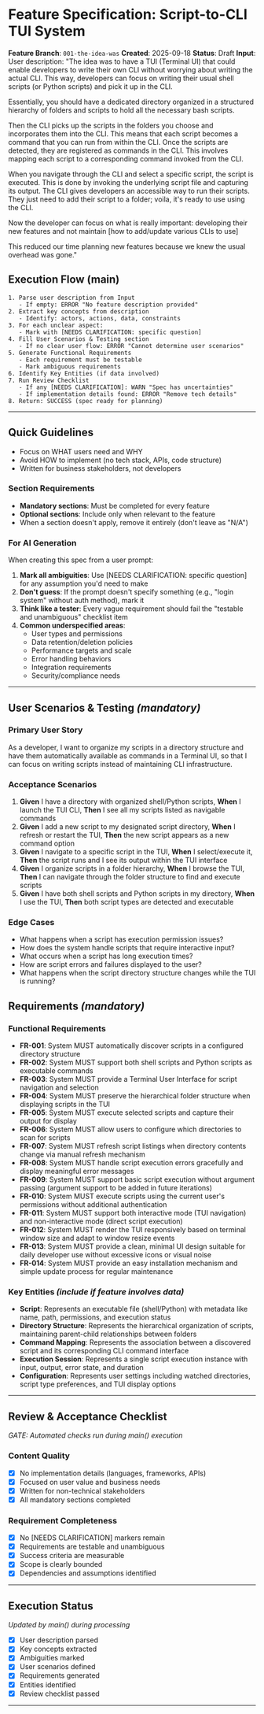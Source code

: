 # Feature Specification: Script-to-CLI TUI System

**Feature Branch**: `001-the-idea-was`
**Created**: 2025-09-18
**Status**: Draft
**Input**: User description: "The idea was to have a TUI (Terminal UI) that could enable developers to write their own CLI without worrying about writing the actual CLI. This way, developers can focus on writing their usual shell scripts (or Python scripts) and pick it up in the CLI.

Essentially, you should have a dedicated directory organized in a structured hierarchy of folders and scripts to hold all the necessary bash scripts.

Then the CLI picks up the scripts in the folders you choose and incorporates them into the CLI. This means that each script becomes a command that you can run from within the CLI. Once the scripts are detected, they are registered as commands in the CLI. This involves mapping each script to a corresponding command invoked from the CLI.

When you navigate through the CLI and select a specific script, the script is executed. This is done by invoking the underlying script file and capturing its output. The CLI gives developers an accessible way to run their scripts. They just need to add their script to a folder; voila, it's ready to use using the CLI.

Now the developer can focus on what is really important: developing their new features and not maintain [how to add/update various CLIs to use]

This reduced our time planning new features because we knew the usual overhead was gone."

## Execution Flow (main)
```
1. Parse user description from Input
   - If empty: ERROR "No feature description provided"
2. Extract key concepts from description
   - Identify: actors, actions, data, constraints
3. For each unclear aspect:
   - Mark with [NEEDS CLARIFICATION: specific question]
4. Fill User Scenarios & Testing section
   - If no clear user flow: ERROR "Cannot determine user scenarios"
5. Generate Functional Requirements
   - Each requirement must be testable
   - Mark ambiguous requirements
6. Identify Key Entities (if data involved)
7. Run Review Checklist
   - If any [NEEDS CLARIFICATION]: WARN "Spec has uncertainties"
   - If implementation details found: ERROR "Remove tech details"
8. Return: SUCCESS (spec ready for planning)
```

---

## Quick Guidelines
-  Focus on WHAT users need and WHY
-  Avoid HOW to implement (no tech stack, APIs, code structure)
-  Written for business stakeholders, not developers

### Section Requirements
- **Mandatory sections**: Must be completed for every feature
- **Optional sections**: Include only when relevant to the feature
- When a section doesn't apply, remove it entirely (don't leave as "N/A")

### For AI Generation
When creating this spec from a user prompt:
1. **Mark all ambiguities**: Use [NEEDS CLARIFICATION: specific question] for any assumption you'd need to make
2. **Don't guess**: If the prompt doesn't specify something (e.g., "login system" without auth method), mark it
3. **Think like a tester**: Every vague requirement should fail the "testable and unambiguous" checklist item
4. **Common underspecified areas**:
   - User types and permissions
   - Data retention/deletion policies
   - Performance targets and scale
   - Error handling behaviors
   - Integration requirements
   - Security/compliance needs

---

## User Scenarios & Testing *(mandatory)*

### Primary User Story
As a developer, I want to organize my scripts in a directory structure and have them automatically available as commands in a Terminal UI, so that I can focus on writing scripts instead of maintaining CLI infrastructure.

### Acceptance Scenarios
1. **Given** I have a directory with organized shell/Python scripts, **When** I launch the TUI CLI, **Then** I see all my scripts listed as navigable commands
2. **Given** I add a new script to my designated script directory, **When** I refresh or restart the TUI, **Then** the new script appears as a new command option
3. **Given** I navigate to a specific script in the TUI, **When** I select/execute it, **Then** the script runs and I see its output within the TUI interface
4. **Given** I organize scripts in a folder hierarchy, **When** I browse the TUI, **Then** I can navigate through the folder structure to find and execute scripts
5. **Given** I have both shell scripts and Python scripts in my directory, **When** I use the TUI, **Then** both script types are detected and executable

### Edge Cases
- What happens when a script has execution permission issues?
- How does the system handle scripts that require interactive input?
- What occurs when a script has long execution times?
- How are script errors and failures displayed to the user?
- What happens when the script directory structure changes while the TUI is running?

## Requirements *(mandatory)*

### Functional Requirements
- **FR-001**: System MUST automatically discover scripts in a configured directory structure
- **FR-002**: System MUST support both shell scripts and Python scripts as executable commands
- **FR-003**: System MUST provide a Terminal User Interface for script navigation and selection
- **FR-004**: System MUST preserve the hierarchical folder structure when displaying scripts in the TUI
- **FR-005**: System MUST execute selected scripts and capture their output for display
- **FR-006**: System MUST allow users to configure which directories to scan for scripts
- **FR-007**: System MUST refresh script listings when directory contents change via manual refresh mechanism
- **FR-008**: System MUST handle script execution errors gracefully and display meaningful error messages
- **FR-009**: System MUST support basic script execution without argument passing (argument support to be added in future iterations)
- **FR-010**: System MUST execute scripts using the current user's permissions without additional authentication
- **FR-011**: System MUST support both interactive mode (TUI navigation) and non-interactive mode (direct script execution)
- **FR-012**: System MUST render the TUI responsively based on terminal window size and adapt to window resize events
- **FR-013**: System MUST provide a clean, minimal UI design suitable for daily developer use without excessive icons or visual noise
- **FR-014**: System MUST provide an easy installation mechanism and simple update process for regular maintenance

### Key Entities *(include if feature involves data)*
- **Script**: Represents an executable file (shell/Python) with metadata like name, path, permissions, and execution status
- **Directory Structure**: Represents the hierarchical organization of scripts, maintaining parent-child relationships between folders
- **Command Mapping**: Represents the association between a discovered script and its corresponding CLI command interface
- **Execution Session**: Represents a single script execution instance with input, output, error state, and duration
- **Configuration**: Represents user settings including watched directories, script type preferences, and TUI display options

---

## Review & Acceptance Checklist
*GATE: Automated checks run during main() execution*

### Content Quality
- [x] No implementation details (languages, frameworks, APIs)
- [x] Focused on user value and business needs
- [x] Written for non-technical stakeholders
- [x] All mandatory sections completed

### Requirement Completeness
- [x] No [NEEDS CLARIFICATION] markers remain
- [x] Requirements are testable and unambiguous
- [x] Success criteria are measurable
- [x] Scope is clearly bounded
- [x] Dependencies and assumptions identified

---

## Execution Status
*Updated by main() during processing*

- [x] User description parsed
- [x] Key concepts extracted
- [x] Ambiguities marked
- [x] User scenarios defined
- [x] Requirements generated
- [x] Entities identified
- [x] Review checklist passed

---